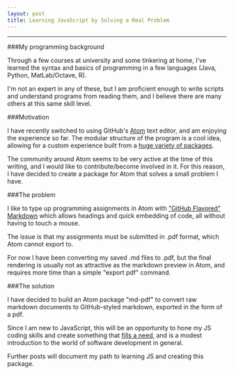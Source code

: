 ```yaml
---
layout: post
title: Learning JavaScript by Solving a Real Problem
---
```


-----
###My programming background

Through a few courses at university and some tinkering at home, I've learned the syntax and basics of programming in a few languages (Java, Python, MatLab/Octave, R).

I'm not an expert in any of these, but I am proficient enough to write scripts and understand programs from reading them, and I believe there are many others at this same skill level.

###Motivation

I have recently switched to using GitHub's [Atom](https://atom.io/) text editor, and am enjoying the experience so far. The modular structure of the program is a cool idea, allowing for a custom experience built from a [huge variety of packages](https://atom.io/packages).

The community around Atom seems to be very active at the time of this writing, and I would like to contribute/become involved in it. For this reason, I have decided to create a package for Atom that solves a small problem I have.

###The problem

I like to type up programming assignments in Atom with ["GitHub Flavored" Markdown](https://help.github.com/articles/github-flavored-markdown) which allows headings and quick embedding of code, all without having to touch a mouse.

The issue is that my assignments must be submitted in .pdf format, which Atom cannot export to.

For now I have been converting my saved .md files to .pdf, but the final rendering is usually not as attractive as the markdown preview in Atom, and requires more time than a simple "export pdf" command.

###The solution

I have decided to build an Atom package "md-pdf" to convert raw markdown documents to GitHub-styled markdown, exported in the form of a pdf.

Since I am new to JavaScript, this will be an opportunity to hone my JS coding skills and create something that [fills a need](https://github.com/atom/markdown-preview/issues/122), and is a modest introduction to the world of software development in general.

Further posts will document my path to learning JS and creating this package.
